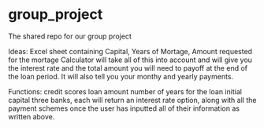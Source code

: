 # group_project
The shared repo for our group project

Ideas:
Excel sheet containing Capital, Years of Mortage, Amount requested for the mortage
Calculator will take all of this into account and will give you the interest rate and the total amount you will need to payoff at the end of the loan period.
It will also tell you your monthy and yearly payments.

Functions:
credit scores
loan amount
number of years for the loan
initial capital
three banks, each will return an interest rate option, along with all the payment schemes once the user has inputted all of their information as written above.
